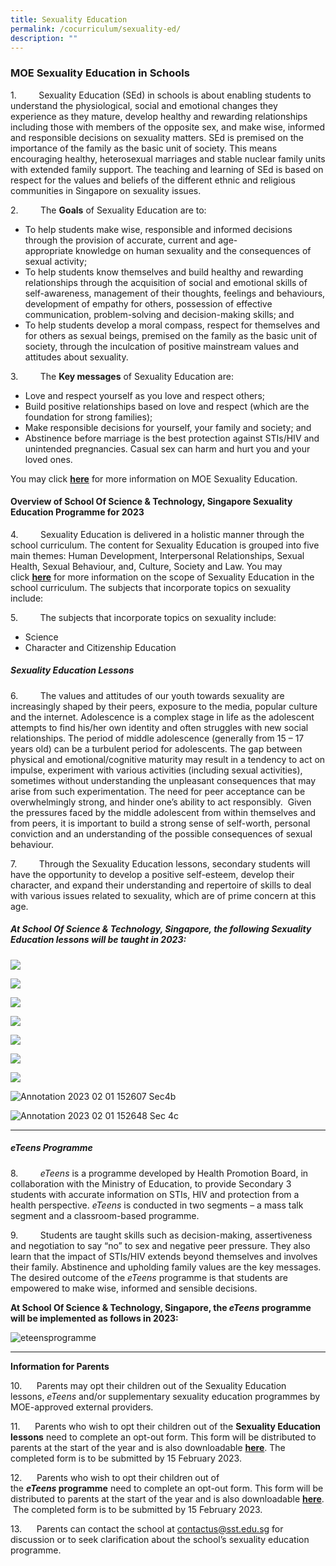 ```yaml
---
title: Sexuality Education
permalink: /cocurriculum/sexuality-ed/
description: ""
---
```

### MOE Sexuality Education in Schools

1.         Sexuality Education (SEd) in schools is about enabling students to understand the physiological, social and emotional changes they experience as they mature, develop healthy and rewarding relationships including those with members of the opposite sex, and make wise, informed and responsible decisions on sexuality matters. SEd is premised on the importance of the family as the basic unit of society. This means encouraging healthy, heterosexual marriages and stable nuclear family units with extended family support. The teaching and learning of SEd is based on respect for the values and beliefs of the different ethnic and religious communities in Singapore on sexuality issues.

2.         The **Goals** of Sexuality Education are to:

*   To help students make wise, responsible and informed decisions through the provision of accurate, current and age-appropriate knowledge on human sexuality and the consequences of sexual activity;
*   To help students know themselves and build healthy and rewarding relationships through the acquisition of social and emotional skills of self-awareness, management of their thoughts, feelings and behaviours, development of empathy for others, possession of effective communication, problem-solving and decision-making skills; and
*   To help students develop a moral compass, respect for themselves and for others as sexual beings, premised on the family as the basic unit of society, through the inculcation of positive mainstream values and attitudes about sexuality.

3.         The **Key messages** of Sexuality Education are:

*   Love and respect yourself as you love and respect others;
*   Build positive relationships based on love and respect (which are the foundation for strong families);
*   Make responsible decisions for yourself, your family and society; and
*   Abstinence before marriage is the best protection against STIs/HIV and unintended pregnancies. Casual sex can harm and hurt you and your loved ones.

You may click [**here**](https://www.moe.gov.sg/education-in-sg/our-programmes/sexuality-education) for more information on MOE Sexuality Education.


#### Overview of School Of Science & Technology, Singapore Sexuality Education Programme for 2023

4.         Sexuality Education is delivered in a holistic manner through the school curriculum. The content for Sexuality Education is grouped into five main themes: Human Development, Interpersonal Relationships, Sexual Health, Sexual Behaviour, and, Culture, Society and Law. You may click [**here**](https://www.moe.gov.sg/education-in-sg/our-programmes/sexuality-education/scope-and-teaching-approach) for more information on the scope of Sexuality Education in the school curriculum. The subjects that incorporate topics on sexuality include:

5.         The subjects that incorporate topics on sexuality include:

*   Science
*   Character and Citizenship Education

##### Sexuality Education Lessons

6.         The values and attitudes of our youth towards sexuality are increasingly shaped by their peers, exposure to the media, popular culture and the internet. Adolescence is a complex stage in life as the adolescent attempts to find his/her own identity and often struggles with new social relationships. The period of middle adolescence (generally from 15 – 17 years old) can be a turbulent period for adolescents. The gap between physical and emotional/cognitive maturity may result in a tendency to act on impulse, experiment with various activities (including sexual activities), sometimes without understanding the unpleasant consequences that may arise from such experimentation. The need for peer acceptance can be overwhelmingly strong, and hinder one’s ability to act responsibly.  Given the pressures faced by the middle adolescent from within themselves and from peers, it is important to build a strong sense of self-worth, personal conviction and an understanding of the possible consequences of sexual behaviour.

7.         Through the Sexuality Education lessons, secondary students will have the opportunity to develop a positive self-esteem, develop their character, and expand their understanding and repertoire of skills to deal with various issues related to sexuality, which are of prime concern at this age.  


##### At School Of Science & Technology, Singapore, the following Sexuality Education lessons will be taught in 2023:

![](https://www.sst.edu.sg/wp-content/uploads/2023/02/Annotation-2023-02-01-121745-sec-1a.jpg)

![](https://www.sst.edu.sg/wp-content/uploads/2023/02/Annotation-2023-02-01-122020-sec-1b.jpg)

![](https://www.sst.edu.sg/wp-content/uploads/2023/02/Annotation-2023-02-01-133515-sec-2aa.jpg)

![](https://www.sst.edu.sg/wp-content/uploads/2023/02/Annotation-2023-02-01-133607-Sec-2bb.jpg)

![](https://www.sst.edu.sg/wp-content/uploads/2023/02/Annotation-2023-02-01-133647-Sec-3aa.jpg)

![](https://www.sst.edu.sg/wp-content/uploads/2023/02/Annotation-2023-02-01-133727-Sec-3bb.jpg)

![](https://www.sst.edu.sg/wp-content/uploads/2023/02/Annotation-2023-02-01-152520-Sec-4a-1.jpg)

![Annotation 2023 02 01 152607 Sec4b](https://www.sst.edu.sg/wp-content/uploads/2023/02/Annotation-2023-02-01-152607-Sec4b.jpg)

![Annotation 2023 02 01 152648 Sec 4c](https://www.sst.edu.sg/wp-content/uploads/2023/02/Annotation-2023-02-01-152648-sec-4c.jpg)

* * *
##### eTeens Programme

8.         _eTeens_ is a programme developed by Health Promotion Board, in collaboration with the Ministry of Education, to provide Secondary 3 students with accurate information on STIs, HIV and protection from a health perspective. _eTeens_ is conducted in two segments – a mass talk segment and a classroom-based programme.

9.         Students are taught skills such as decision-making, assertiveness and negotiation to say “no” to sex and negative peer pressure. They also learn that the impact of STIs/HIV extends beyond themselves and involves their family. Abstinence and upholding family values are the key messages. The desired outcome of the _eTeens_ programme is that students are empowered to make wise, informed and sensible decisions.

**At School Of Science & Technology, Singapore, the _eTeens_ programme will be implemented as follows in 2023:**

![eteensprogramme](https://www.sst.edu.sg/wp-content/uploads/2022/01/Screenshot-2022-01-26-at-5.25.34-PM.png)

* * *

**Information for Parents**

10.      Parents may opt their children out of the Sexuality Education lessons, _eTeens_ and/or supplementary sexuality education programmes by MOE-approved external providers.

11.      Parents who wish to opt their children out of the **Sexuality Education lessons** need to complete an opt-out form. This form will be distributed to parents at the start of the year and is also downloadable [**here**](https://drive.google.com/file/d/1NQOwrwW-mmxgj69FOGwDiQ3C6F5M4dU5/view?usp=share_link). The completed form is to be submitted by 15 February 2023.

12.      Parents who wish to opt their children out of the **_eTeens_ programme** need to complete an opt-out form. This form will be distributed to parents at the start of the year and is also downloadable [**here**](https://drive.google.com/file/d/1iMHWw1yxZA3vXkn7UlCry21aRUTGjeCc/view?usp=share_link).  The completed form is to be submitted by 15 February 2023.

13.      Parents can contact the school at [contactus@sst.edu.sg](mailto:contactus@sst.edu.sg) for discussion or to seek clarification about the school’s sexuality education programme.